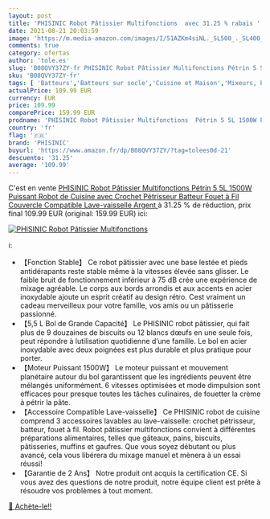 ```yaml
---
layout: post
title: 'PHISINIC Robot Pâtissier Multifonctions  avec 31.25 % rabais '
date: 2021-08-21 20:03:59
image: 'https://m.media-amazon.com/images/I/51AZKm4siNL._SL500_._SL400_.jpg'
comments: true
category: ofertas
author: 'tole.es'
slug: 'B08QVY37ZY-fr PHISINIC Robot Pâtissier Multifonctions Pétrin 5 5L 1500W...'
sku: 'B08QVY37ZY-fr'
tags: [ 'Batteurs','Batteurs sur socle','Cuisine et Maison','Mixeurs, batteurs et robots multifonctions','Petit électroménager','phisinic', ]
actualPrice: 109.99 EUR
currency: EUR
price: 109.99
comparePrice: 159.99 EUR
prodname: 'PHISINIC Robot Pâtissier Multifonctions  Pétrin 5 5L 1500W Puissant  Robot de Cuisine avec Crochet Pétrisseur  Batteur  Fouet à Fil  Couvercle  Compatible Lave-vaisselle  Argent '
country: 'fr'
flag: '🇫🇷'
brand: 'PHISINIC'
buyurl: 'https://www.amazon.fr/dp/B08QVY37ZY/?tag=tolees0d-21'
descuento: '31.25'
average: '109.99'
---
```


C'est en vente [PHISINIC Robot Pâtissier Multifonctions  Pétrin 5 5L 1500W Puissant  Robot de Cuisine avec Crochet Pétrisseur  Batteur  Fouet à Fil  Couvercle  Compatible Lave-vaisselle  Argent ](https://www.amazon.fr/dp/B08QVY37ZY/?tag=tolees0d-21)  à  31.25 % de réduction, prix final  109.99 EUR (original: 159.99 EUR) ici:

[![PHISINIC Robot Pâtissier Multifonctions ](https://m.media-amazon.com/images/I/51AZKm4siNL._SL500_._SL400_.jpg)](https://www.amazon.fr/dp/B08QVY37ZY/?tag=tolees0d-21)

ℹ️:

- 【Fonction Stable】 Ce robot pâtissier avec une base lestée et pieds antidérapants reste stable même à la vitesses élevée sans glisser. Le faible bruit de fonctionnement inférieur à 75 dB crée une expérience de mixage agréable. Le corps aux bords arrondis et aux accents en acier inoxydable ajoute un esprit créatif au design rétro. Cest vraiment un cadeau merveilleux pour votre famille, vos amis ou un pâtisserie passionné.
- 【5,5 L Bol de Grande Capacité】 Le PHISINIC robot pâtissier, qui fait plus de 9 douzaines de biscuits ou 12 blancs dœufs en une seule fois, peut répondre à lutilisation quotidienne d’une famille. Le bol en acier inoxydable avec deux poignées est plus durable et plus pratique pour porter.
- 【Moteur Puissant 1500W】 Le moteur puissant et mouvement planétaire autour du bol garantissent que les ingrédients peuvent être mélangés uniformément. 6 vitesses optimisées et mode dimpulsion sont efficaces pour presque toutes les tâches culinaires, de fouetter la crème à pétrir la pâte.
- 【Accessoire Compatible Lave-vaisselle】 Ce PHISINIC robot de cuisine comprend 3 accessoires lavables au lave-vaisselle: crochet pétrisseur, batteur, fouet à fil. Robot pâtissier multifonctions convient à différentes préparations alimentaires, telles que gâteaux, pains, biscuits, pâtisseries, muffins et gaufres. Que vous soyez débutant ou plus avancé, cela vous libérera du mixage manuel et mènera à un essai réussi!
- 【Garantie de 2 Ans】 Notre produit ont acquis la certification CE. Si vous avez des questions de notre produit, notre équipe client est prête à résoudre vos problèmes à tout moment.

[🛒 Achète-le!!](https://www.amazon.fr/dp/B08QVY37ZY/?tag=tolees0d-21)
